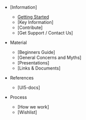 * [Information]
  * [Getting Started](sidebar/gettingStarted.md)
  * [Key Information]
  * [Contribute]
  * [Get Support / Contact Us]

* Material

  * [Beginners Guide]
  * [General Concerns and Myths]
  * [Presentations]
  * [Links & Documents]

* References
  * [UI5-docs]

* Process

  * [How we work]
  * [Wishlist]
